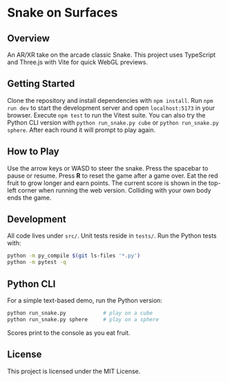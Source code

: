 # Snake on Surfaces

## Overview

An AR/XR take on the arcade classic Snake. This project uses TypeScript and Three.js
with Vite for quick WebGL previews.

## Getting Started

Clone the repository and install dependencies with `npm install`.
Run `npm run dev` to start the development server and open `localhost:5173` in your browser.
Execute `npm test` to run the Vitest suite.
You can also try the Python CLI version with `python run_snake.py cube` or `python run_snake.py sphere`.
After each round it will prompt to play again.

## How to Play

Use the arrow keys or WASD to steer the snake. Press the spacebar to pause or resume.
Press **R** to reset the game after a game over.
Eat the red fruit to grow longer and earn points. The current score is shown in the
top-left corner when running the web version. Colliding with your own body ends the
game.

## Development


All code lives under `src/`. Unit tests reside in `tests/`.
Run the Python tests with:
```bash
python -m py_compile $(git ls-files '*.py')
python -m pytest -q
```

## Python CLI

For a simple text-based demo, run the Python version:

```bash
python run_snake.py            # play on a cube
python run_snake.py sphere     # play on a sphere
```

Scores print to the console as you eat fruit.

## License

This project is licensed under the MIT License.
